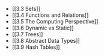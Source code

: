 - [[3.3 Sets]]
- [[3.4 Functions and Relations]]
- [[3.5 The Computing Perspective]]
- [[3.6 Dynamic vs Static]]
- [[3.7 Trees]]
- [[3.8 Abstract Data Types]]
- [[3.9 Hash Tables]]